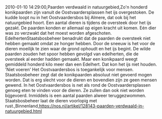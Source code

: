 2010-01-10 14:29:00,Paarden verdwaald in natuurgebied,Zo'n honderd konikpaarden zijn vanuit de Oostvaardersplassen het ijs overgestoken. De kudde loopt nu in het Oostvaardersbos bij Almere, dat ook bij het natuurgebied hoort. Een aantal dieren is tijdens de oversteek door het ijs gezakt. De paarden konden er allemaal op eigen kracht uit komen. Eén dier was zo verzwakt dat het moest worden afgeschoten. EdelhertenStaatsbosbeheer benadrukt dat de paarden de oversteek niet hebben gemaakt omdat ze honger hebben. Door de sneeuw is het voor de dieren moeilijk te zien waar de grond ophoudt en het ijs begint. De wilde paarden zouden het spoor hebben gevolgd van edelherten, die de oversteek al eerder hadden gemaakt. Maar een konikpaard weegt gemiddeld honderd kilo meer dan een Edelhert. Dat kon het ijs niet houden. 'Niet voeren' Het Oostvaardersbos is toegankelijk voor mensen. Staatsbosbeheer zegt dat de konikpaarden absoluut niet gevoerd mogen worden. Dat is erg slecht voor de dieren en bovendien zijn ze geen mensen gewend. In het Oostvaardersbos is net als rond de Oostvaardersplassen genoeg eten te vinden voor de dieren. Ze zullen dan ook niet worden bijgevoerd. Inmiddels is een aantal paarden alweer teruggezwommen. Staatsbosbeheer laat de dieren voorlopig met rust.,Binnenland,https://nos.nl/artikel/128143-paarden-verdwaald-in-natuurgebied.html